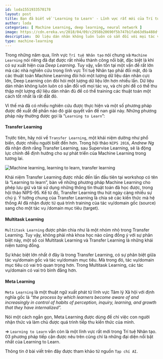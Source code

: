 ```yaml
---
id: loda1551933570178
layout: post
title: Bạn đã biết về 'Learning to Learn' - Lĩnh vực rất mới của Trí tuệ nhân tạo?
author: loda
categories: [ Machine Learning, deep learning, neural network ]
image: https://cdn.ereka.vn/2018/04/09/c2958b20690f5b747b1fab63d9a488df.png
description:  Dữ liệu dán nhãn không luôn luôn có sẵn đối với mọi tác vụ, và chi phí để có thể thu thập một lượng dữ liệu dán nhãn đủ là rất đắt đỏ.
type: machine-learning
---
```


Trong những năm qua, lĩnh vực `Trí tuệ Nhân tạo` nói chung và `Machine Learning` nói riêng đã đạt được rất nhiều thành công nổi bật, đặc biệt là khi có sự xuất hiện của *Deep Learning*. Tuy vậy, vẫn tồn tại một vấn đề rất lớn mà các nhà nghiên cứu trong lĩnh vực Trí tuệ Nhân tạo phải đối mặt, đó là các thuật toán Machine Learning đòi hỏi một lượng dữ liệu dán nhãn cực lớn, Deep Learning còn đòi hỏi một lượng dữ liệu lớn hơn nhiều lần. Dữ liệu dán nhãn không luôn luôn có sẵn đối với mọi tác vụ, và chi phí để có thể thu thập một lượng dữ liệu dán nhãn đủ để có thể training các thuật toán một cách tốt nhất là rất đắt đỏ.

Vì thế mà đã có nhiều nghiên cứu được thực hiện và một số phương pháp được đề xuất để phần nào đó giải quyết vấn đề nan giải này. Những phương pháp này thường được gọi là “`Learning to Learn`”:

#### Transfer Learning

Trước tiên, hãy nói về `Transfer Learning`, một khái niệm dường như phổ biến, được nhiều người biết đến hơn. Trong hội thảo `NIPS 2016`, *Andrew Ng* đã nhận định rằng Transfer Learning, sau Supervise Learning, sẽ là động lực chính để định hướng cho sự phát triển của Machine Learning trong tương lai.

<div class="wrapper-center">
    <img src="https://cdn.ereka.vn/2018/04/09/c2958b20690f5b747b1fab63d9a488df.png" alt="Machine learning, learning to learn, transfer learning"/>
</div>

Khái niệm Transfer Learning được nhắc đến lần đầu tiên tại workshop có tên là “Learning to learn”, bàn về những phương pháp Machine Learning cho phép lưu giữ và tái sử dụng những thông tin thuật toán đã học được, trong hội thảo NIPS-95. Kể từ đó, Transfer Learning thu hút ngày càng nhiều sự chú ý. Ý tưởng chung của Transfer Learning là chia sẻ các kiến thức mà hệ thống AI đã nhận được từ quá trình training của tác vụ/domain gốc (source) sang cho một tác vụ /domain mục tiêu (target).

#### Multitask Learning

`Multitask Learning` được phân chia như là một nhóm nhỏ trong Transfer Learning. Tuy vậy, không phải nhà khoa học nào cũng đồng ý với sự phân biệt này, một số coi Multitask Learning và Transfer Learning là những khái niệm tương đồng.

Sự khác biệt lớn nhất ở đây là trong Transfer Learning, có sự phân biệt giữa tác vụ/domain gốc và tác vụ/domain mục tiêu. Mà trong đó, tác vụ/domain mục tiêu có vai trò quan trọng hơn. Trong Multitask Learning, các tác vụ/domain có vai trò bình đẳng hơn.

#### Meta Learning

`Meta Learning` là một thuật ngữ xuất phát từ lĩnh vực Tâm lý Xã hội với định nghĩa gốc là _“the process by which learners become aware of and increasingly in control of habits of perception, inquiry, learning, and growth that they have internalized”._

Nói một cách ngắn gọn, Meta Learning được dùng để chỉ việc con người nhận thức và làm chủ được quá trình tiếp thu kiến thức của mình.



=> `Learning to Learn` vẫn còn là một lĩnh vực rất mới trong Trí tuệ Nhân tạo. 03 phương pháp tiếp cận được nêu trên cũng chỉ là những đại diện nổi bật nhất của Learning to Learn.



Thông tin ở bài viết trên đây được tham khảo từ nguồn `Tạp chí AI`.